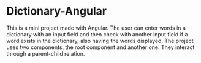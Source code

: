 # Dictionary-Angular

This is a mini project made with Angular. The user can enter words in a dictionary with an input field and then check with another input field if a word exists in the dictionary, also having the words displayed.
The project uses two components, the root component and another one. They interact through a parent-child relation.
